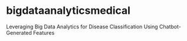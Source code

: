 # bigdataanalyticsmedical
Leveraging Big Data Analytics for Disease Classification Using Chatbot-Generated Features
